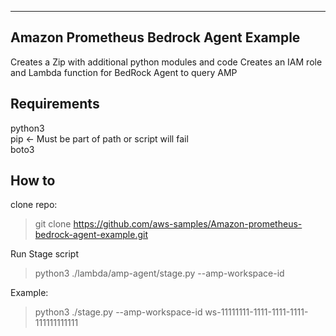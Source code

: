 --------------------------------------------------------------------------------
Amazon Prometheus Bedrock Agent Example
--------------------------------------------------------------------------------


Creates a Zip with additional python modules and code
Creates an IAM role and Lambda function for BedRock Agent to query AMP

## Requirements
python3   
pip  <- Must be part of path or script will fail  
boto3  

## How to 
clone repo:
> git clone https://github.com/aws-samples/Amazon-prometheus-bedrock-agent-example.git

Run Stage script
> python3 ./lambda/amp-agent/stage.py --amp-workspace-id <amp-workspace-id>  

Example:
> python3 ./stage.py --amp-workspace-id ws-11111111-1111-1111-1111-111111111111
